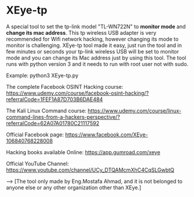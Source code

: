 # XEye-tp
A special tool to set the tp-link model "TL-WN722N" to **monitor mode** and **change its mac address**.
This tp wireless USB adapter is very recommended for Wifi network hacking, however changing its mode to monitor is challenging.
XEye-tp tool made it easy, just run the tool and in few minutes or seconds your tp-link wireless USB will be set to monitor mode and you can change its Mac address just by using this tool.
The tool runs with python version 3 and it needs to run with root user not with sudo.

Example: python3 XEye-tp.py


The complete Facebook OSINT Hacking course: https://www.udemy.com/course/facebook-osint-hacking/?referralCode=1FEF1A87D703B6DAE484

The Kali Linux Command course: https://www.udemy.com/course/linux-command-lines-from-a-hackers-perspective/?referralCode=62A07A01780C21117592

Official Facebook page: https://www.facebook.com/XEye-106840768228008

Hacking books available Online: https://app.gumroad.com/xeye

Official YouTube Channel: https://www.youtube.com/channel/UCy_DTQAMcmXhC4CqSLGwbtQ

--> [The tool only made by Eng.Mostafa Ahmad, and it is not belonged to anyone else or any other organization other than XEye.]

